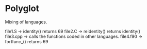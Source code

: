 # Polyglot
Mixing of languages.

file1.S -> identity() returns 69
file2.C -> reidentity() returns identity()
file3.cpp -> calls the functions coded in other languages.
file4.f90 -> fortfunc_() returns 69


